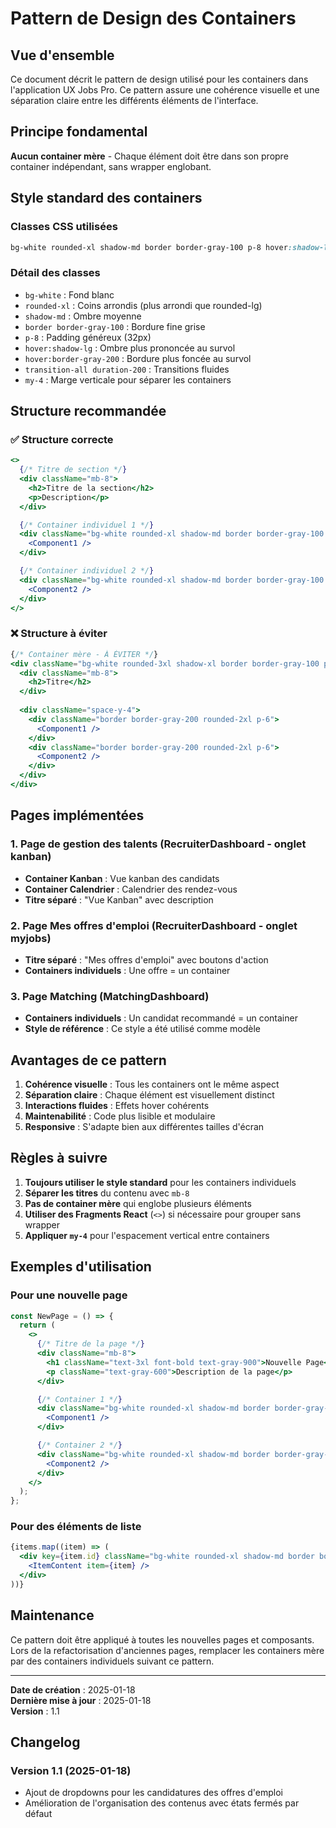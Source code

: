 # Pattern de Design des Containers

## Vue d'ensemble

Ce document décrit le pattern de design utilisé pour les containers dans l'application UX Jobs Pro. Ce pattern assure une cohérence visuelle et une séparation claire entre les différents éléments de l'interface.

## Principe fondamental

**Aucun container mère** - Chaque élément doit être dans son propre container indépendant, sans wrapper englobant.

## Style standard des containers

### Classes CSS utilisées
```css
bg-white rounded-xl shadow-md border border-gray-100 p-8 hover:shadow-lg hover:border-gray-200 transition-all duration-200 my-4
```

### Détail des classes
- `bg-white` : Fond blanc
- `rounded-xl` : Coins arrondis (plus arrondi que rounded-lg)
- `shadow-md` : Ombre moyenne
- `border border-gray-100` : Bordure fine grise
- `p-8` : Padding généreux (32px)
- `hover:shadow-lg` : Ombre plus prononcée au survol
- `hover:border-gray-200` : Bordure plus foncée au survol
- `transition-all duration-200` : Transitions fluides
- `my-4` : Marge verticale pour séparer les containers

## Structure recommandée

### ✅ Structure correcte
```jsx
<>
  {/* Titre de section */}
  <div className="mb-8">
    <h2>Titre de la section</h2>
    <p>Description</p>
  </div>

  {/* Container individuel 1 */}
  <div className="bg-white rounded-xl shadow-md border border-gray-100 p-8 hover:shadow-lg hover:border-gray-200 transition-all duration-200 my-4">
    <Component1 />
  </div>

  {/* Container individuel 2 */}
  <div className="bg-white rounded-xl shadow-md border border-gray-100 p-8 hover:shadow-lg hover:border-gray-200 transition-all duration-200 my-4">
    <Component2 />
  </div>
</>
```

### ❌ Structure à éviter
```jsx
{/* Container mère - À ÉVITER */}
<div className="bg-white rounded-3xl shadow-xl border border-gray-100 p-8">
  <div className="mb-8">
    <h2>Titre</h2>
  </div>
  
  <div className="space-y-4">
    <div className="border border-gray-200 rounded-2xl p-6">
      <Component1 />
    </div>
    <div className="border border-gray-200 rounded-2xl p-6">
      <Component2 />
    </div>
  </div>
</div>
```

## Pages implémentées

### 1. Page de gestion des talents (RecruiterDashboard - onglet kanban)
- **Container Kanban** : Vue kanban des candidats
- **Container Calendrier** : Calendrier des rendez-vous
- **Titre séparé** : "Vue Kanban" avec description

### 2. Page Mes offres d'emploi (RecruiterDashboard - onglet myjobs)
- **Titre séparé** : "Mes offres d'emploi" avec boutons d'action
- **Containers individuels** : Une offre = un container

### 3. Page Matching (MatchingDashboard)
- **Containers individuels** : Un candidat recommandé = un container
- **Style de référence** : Ce style a été utilisé comme modèle

## Avantages de ce pattern

1. **Cohérence visuelle** : Tous les containers ont le même aspect
2. **Séparation claire** : Chaque élément est visuellement distinct
3. **Interactions fluides** : Effets hover cohérents
4. **Maintenabilité** : Code plus lisible et modulaire
5. **Responsive** : S'adapte bien aux différentes tailles d'écran

## Règles à suivre

1. **Toujours utiliser le style standard** pour les containers individuels
2. **Séparer les titres** du contenu avec `mb-8`
3. **Pas de container mère** qui englobe plusieurs éléments
4. **Utiliser des Fragments React** (`<>`) si nécessaire pour grouper sans wrapper
5. **Appliquer `my-4`** pour l'espacement vertical entre containers

## Exemples d'utilisation

### Pour une nouvelle page
```jsx
const NewPage = () => {
  return (
    <>
      {/* Titre de la page */}
      <div className="mb-8">
        <h1 className="text-3xl font-bold text-gray-900">Nouvelle Page</h1>
        <p className="text-gray-600">Description de la page</p>
      </div>

      {/* Container 1 */}
      <div className="bg-white rounded-xl shadow-md border border-gray-100 p-8 hover:shadow-lg hover:border-gray-200 transition-all duration-200 my-4">
        <Component1 />
      </div>

      {/* Container 2 */}
      <div className="bg-white rounded-xl shadow-md border border-gray-100 p-8 hover:shadow-lg hover:border-gray-200 transition-all duration-200 my-4">
        <Component2 />
      </div>
    </>
  );
};
```

### Pour des éléments de liste
```jsx
{items.map((item) => (
  <div key={item.id} className="bg-white rounded-xl shadow-md border border-gray-100 p-8 hover:shadow-lg hover:border-gray-200 transition-all duration-200 my-4">
    <ItemContent item={item} />
  </div>
))}
```

## Maintenance

Ce pattern doit être appliqué à toutes les nouvelles pages et composants. Lors de la refactorisation d'anciennes pages, remplacer les containers mère par des containers individuels suivant ce pattern.

---

**Date de création** : 2025-01-18  
**Dernière mise à jour** : 2025-01-18  
**Version** : 1.1

## Changelog

### Version 1.1 (2025-01-18)
- Ajout de dropdowns pour les candidatures des offres d'emploi
- Amélioration de l'organisation des contenus avec états fermés par défaut
